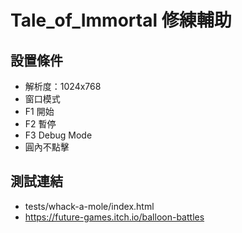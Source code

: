 # Tale_of_Immortal 修練輔助

## 設置條件
* 解析度：1024x768
* 窗口模式
* F1 開始
* F2 暫停
* F3 Debug Mode
* 圓內不點擊

## 測試連結
* tests/whack-a-mole/index.html
* https://future-games.itch.io/balloon-battles